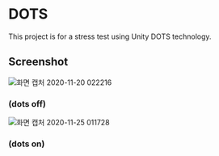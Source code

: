 # DOTS

This project is for a stress test using Unity DOTS technology.

## Screenshot

![화면 캡처 2020-11-20 022216](https://user-images.githubusercontent.com/15864013/99700991-3aeedd00-2ad7-11eb-818a-96eab5ce6679.png)
### (dots off)

![화면 캡처 2020-11-25 011728](https://user-images.githubusercontent.com/15864013/100121236-3dc54580-2ebc-11eb-915e-1cfa2dd3ed08.png)
### (dots on)
